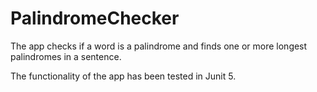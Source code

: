 # PalindromeChecker

The app checks if a word is a palindrome and finds one or more longest palindromes in a sentence.

The functionality of the app has been tested in Junit 5.
